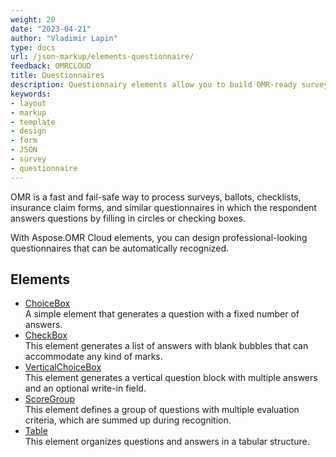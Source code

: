 ```yaml
---
weight: 20
date: "2023-04-21"
author: "Vladimir Lapin"
type: docs
url: /json-markup/elements-questionnaire/
feedback: OMRCLOUD
title: Questionnaires
description: Questionnairy elements allow you to build OMR-ready surveys, ballots, checklists, and similar forms.
keywords:
- layout
- markup
- template
- design
- form
- JSON
- survey
- questionnaire
---
```


OMR is a fast and fail-safe way to process surveys, ballots, checklists, insurance claim forms, and similar questionnaires in which the respondent answers questions by filling in circles or checking boxes.

With Aspose.OMR Cloud elements, you can design professional-looking questionnaires that can be automatically recognized.

## Elements

- [ChoiceBox](/omr/json-markup/choicebox/)  
  A simple element that generates a question with a fixed number of answers.
- [CheckBox](/omr/json-markup/checkbox/)  
  This element generates a list of answers with blank bubbles that can accommodate any kind of marks.
- [VerticalChoiceBox](/omr/json-markup/verticalchoicebox/)  
  This element generates a vertical question block with multiple answers and an optional write-in field.
- [ScoreGroup](/omr/json-markup/scoregroup/)  
  This element defines a group of questions with multiple evaluation criteria, which are summed up during recognition.
- [Table](/omr/json-markup/table/)  
  This element organizes questions and answers in a tabular structure.

